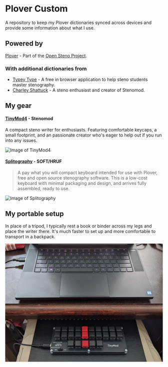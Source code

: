 # Plover Custom

A repository to keep my Plover dictionaries synced across devices and provide some information about what I use.

## Powered by
[Plover](http://www.openstenoproject.org/plover/) - Part of the [Open Steno Project](http://www.openstenoproject.org/).

### With additional dictionaries from
- [Typey Type](https://didoesdigital.com/typey-type/) - A free in browser application to help steno students master stenography.
- [Charley Shattuck](https://github.com/CharleyShattuck/Plover-Dictionaries) - A steno enthusiast and creator of Stenomod.

## My gear
#### [TinyMod4](https://stenomod.blogspot.com/2019/09/assembling-tinymod4.html) - Stenomod 
A compact steno writer for enthusiasts. Featuring comfortable keycaps, a small footprint, and an passionate creator who's eager to help out if you run into any issues.

![Image of TinyMod4](https://2.bp.blogspot.com/-sXMZYNZiYiw/XXxFurY1gAI/AAAAAAAAC7s/2tLlKp29gCMwcSsM2AAIMpQC1Q_JPg5BwCK4BGAYYCw/s400/20190911_121103.jpg)

#### [Splitography](https://softhruf.love/collections/writers/products/assembled-erl-black?variant=27367543558) - SOFT/HRUF
> A pay what you will compact keyboard intended for use with Plover, free and open source stenography software. This is a low-cost keyboard with minimal packaging and design, and arrives fully assembled, ready to use.

![Image of Splitography](https://cdn.shopify.com/s/files/1/1092/5780/products/IMG_20171117_122316-01_large.jpg?v=1528565006)

## My portable setup
In place of a tripod, I typically rest a book or binder across my legs and place the writer there. It's much faster to set up and more comfortable to transport in a backpack.

![Image of my setup](portable.jpg)
